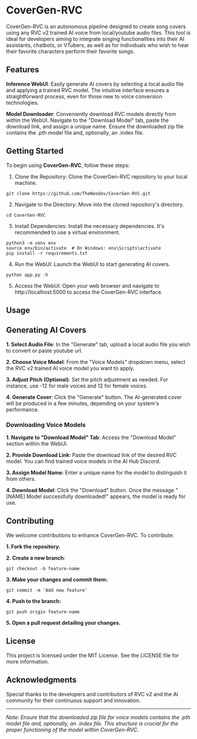 # CoverGen-RVC

CoverGen-RVC is an autonomous pipeline designed to create song covers using any RVC v2 trained AI voice from local/youtube audio files.
This tool is ideal for developers aiming to integrate singing functionalities into their AI assistants, chatbots, or VTubers, as well as for individuals who wish to hear their favorite characters perform their favorite songs.


## Features

**Inference WebUI**: Easily generate AI covers by selecting a local audio file and applying a trained RVC model. The intuitive interface ensures a straightforward process, even for those new to voice conversion technologies.

**Model Downloader**: Conveniently download RVC models directly from within the WebUI. Navigate to the "Download Model" tab, paste the download link, and assign a unique name. Ensure the downloaded zip file contains the .pth model file and, optionally, an .index file.


## Getting Started

To begin using **CoverGen-RVC**, follow these steps:

1. Clone the Repository: Clone the CoverGen-RVC repository to your local machine.

```
git clone https://github.com/TheNeodev/CoverGen-RVC.git
```

2. Navigate to the Directory: Move into the cloned repository's directory.
```
cd CoverGen-RVC
```

3. Install Dependencies: Install the necessary dependencies. It's recommended to use a virtual environment.
```
python3 -m venv env
source env/bin/activate  # On Windows: env\Scripts\activate
pip install -r requirements.txt
```

4. Run the WebUI: Launch the WebUI to start generating AI covers.
```
python app.py -h
```

5. Access the WebUI: Open your web browser and navigate to http://localhost:5000 to access the CoverGen-RVC interface.



## Usage

## Generating AI Covers

**1. Select Audio File**: In the "Generate" tab, upload a local audio file you wish to convert or paste youtube url.


**2. Choose Voice Model**: From the "Voice Models" dropdown menu, select the RVC v2 trained AI voice model you want to apply.


**3. Adjust Pitch (Optional)**: Set the pitch adjustment as needed. For instance, use -12 for male voices and 12 for female voices.


**4. Generate Cover**: Click the "Generate" button. The AI-generated cover will be produced in a few minutes, depending on your system's performance.



### Downloading Voice Models

**1. Navigate to "Download Model" Tab**: Access the "Download Model" section within the WebUI.


**2. Provide Download Link**: Paste the download link of the desired RVC model. You can find trained voice models in the AI Hub Discord.


**3. Assign Model Name**: Enter a unique name for the model to distinguish it from others.


**4. Download Model**: Click the "Download" button. Once the message "[NAME] Model successfully downloaded!" appears, the model is ready for use.



## Contributing

We welcome contributions to enhance CoverGen-RVC. To contribute:

**1. Fork the repository.**


**2. Create a new branch**:
```
git checkout -b feature-name
```

**3. Make your changes and commit them:**
```
git commit -m 'Add new feature'
```

**4. Push to the branch:**
```
git push origin feature-name
```

**5. Open a pull request detailing your changes.**



## License

This project is licensed under the MIT License.
See the LICENSE file for more information.

## Acknowledgments

Special thanks to the developers and contributors of RVC v2 and the AI community for their continuous support and innovation.


---

*Note: Ensure that the downloaded zip file for voice models contains the .pth model file and, optionally, an .index file. This structure is crucial for the proper functioning of the model within CoverGen-RVC.*

